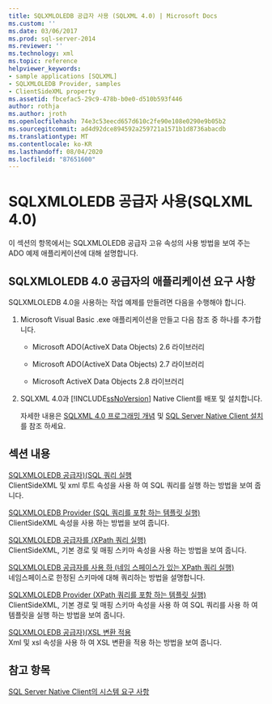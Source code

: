 ```yaml
---
title: SQLXMLOLEDB 공급자 사용 (SQLXML 4.0) | Microsoft Docs
ms.custom: ''
ms.date: 03/06/2017
ms.prod: sql-server-2014
ms.reviewer: ''
ms.technology: xml
ms.topic: reference
helpviewer_keywords:
- sample applications [SQLXML]
- SQLXMLOLEDB Provider, samples
- ClientSideXML property
ms.assetid: fbcefac5-29c9-478b-b0e0-d510b593f446
author: rothja
ms.author: jroth
ms.openlocfilehash: 74e3c53eecd657d610c2fe90e108e0290e9b05b2
ms.sourcegitcommit: ad4d92dce894592a259721a1571b1d8736abacdb
ms.translationtype: MT
ms.contentlocale: ko-KR
ms.lasthandoff: 08/04/2020
ms.locfileid: "87651600"
---
```

# <a name="using-the-sqlxmloledb-provider-sqlxml-40"></a>SQLXMLOLEDB 공급자 사용(SQLXML 4.0)
  이 섹션의 항목에서는 SQLXMLOLEDB 공급자 고유 속성의 사용 방법을 보여 주는 ADO 예제 애플리케이션에 대해 설명합니다.  
  
## <a name="application-requirements-for-sqlxmloledb-40-provider"></a>SQLXMLOLEDB 4.0 공급자의 애플리케이션 요구 사항  
 SQLXMLOLEDB 4.0을 사용하는 작업 예제를 만들려면 다음을 수행해야 합니다.  
  
1.  Microsoft Visual Basic .exe 애플리케이션을 만들고 다음 참조 중 하나를 추가합니다.  
  
    -   Microsoft ADO(ActiveX Data Objects) 2.6 라이브러리  
  
    -   Microsoft ADO(ActiveX Data Objects) 2.7 라이브러리  
  
    -   Microsoft ActiveX Data Objects 2.8 라이브러리  
  
2.  SQLXML 4.0과 [!INCLUDE[ssNoVersion](../../../includes/ssnoversion-md.md)] Native Client를 배포 및 설치합니다.  
  
     자세한 내용은 [SQLXML 4.0 프로그래밍 개념](../../sqlxml/sqlxml-4-0-programming-concepts.md) 및 [SQL Server Native Client 설치](../../native-client/applications/installing-sql-server-native-client.md)를 참조 하세요.  
  
## <a name="in-this-section"></a>섹션 내용  
 [SQLXMLOLEDB 공급자&#41;&#40;SQL 쿼리 실행](executing-sql-queries-sqlxmloledb-provider.md)  
 ClientSideXML 및 xml 루트 속성을 사용 하 여 SQL 쿼리를 실행 하는 방법을 보여 줍니다.  
  
 [SQLXMLOLEDB Provider &#40;SQL 쿼리를 포함 하는 템플릿 실행&#41;](executing-templates-that-contain-sql-queries-sqlxmloledb-provider.md)  
 ClientSideXML 속성을 사용 하는 방법을 보여 줍니다.  
  
 [SQLXMLOLEDB 공급자를 &#40;XPath 쿼리 실행&#41;](executing-xpath-queries-sqlxmloledb-provider.md)  
 ClientSideXML, 기본 경로 및 매핑 스키마 속성을 사용 하는 방법을 보여 줍니다.  
  
 [SQLXMLOLEDB 공급자를 사용 하 &#40;네임 스페이스가 있는 XPath 쿼리 실행&#41;](executing-xpath-queries-with-namespaces-sqlxmloledb-provider.md)  
 네임스페이스로 한정된 스키마에 대해 쿼리하는 방법을 설명합니다.  
  
 [SQLXMLOLEDB Provider &#40;XPath 쿼리를 포함 하는 템플릿 실행&#41;](executing-templates-that-contain-xpath-queries-sqlxmloledb-provider.md)  
 ClientSideXML, 기본 경로 및 매핑 스키마 속성을 사용 하 여 SQL 쿼리를 사용 하 여 템플릿을 실행 하는 방법을 보여 줍니다.  
  
 [SQLXMLOLEDB 공급자&#41;&#40;XSL 변환 적용](applying-an-xsl-transformation-sqlxmloledb-provider.md)  
 Xml 및 xsl 속성을 사용 하 여 XSL 변환을 적용 하는 방법을 보여 줍니다.  
  
## <a name="see-also"></a>참고 항목  
 [SQL Server Native Client의 시스템 요구 사항](../../native-client/system-requirements-for-sql-server-native-client.md)  
  
  
